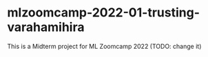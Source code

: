 # mlzoomcamp-2022-01-trusting-varahamihira
This is a Midterm project for ML Zoomcamp 2022 (TODO: change it)
